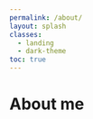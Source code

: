 ```yaml
---
permalink: /about/
layout: splash
classes:
  - landing
  - dark-theme
toc: true
---
```


# About me

